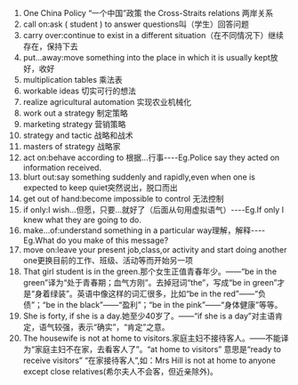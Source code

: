 1. One China Policy “一个中国”政策 the Cross-Straits relations 两岸关系
2. call on:ask ( student ) to answer questions叫（学生）回答问题
3. carry over:continue to exist in a different situation（在不同情况下）继续存在，保持下去
4. put...away:move something into the place in which it is usually kept放好，收好
5. multiplication tables 乘法表 
6. workable ideas 切实可行的想法
7. realize agricultural automation 实现农业机械化
8. work out a strategy 制定策略
9. marketing strategy 营销策略
10. strategy and tactic 战略和战术
11. masters of strategy 战略家
12. act on:behave according to 根据...行事----Eg.Police say they acted on information received.
13. blurt out:say something suddenly and rapidly,even when one is expected to keep quiet突然说出，脱口而出
14. get out of hand:become impossible to control 无法控制
15. if only:I wish...但愿，只要...就好了（后面从句用虚拟语气）----Eg.If only I knew what they are going to do.
16. make...of:understand something in a particular way理解，解释----Eg.What do you make of this message?
17. move on:leave your present job,class,or activity and start doing another one更换目前的工作、班级、活动等而开始另一项
18. That girl student is in the green.那个女生正值青春年少。——“be in the green”译为“处于青春期；血气方刚”。去掉冠词“the”，写成“be in green”才是“身着绿装”。英语中像这样的词汇很多，比如“be in the red”——“负债”；“be in the black”——“盈利”；“be in the pink”——“身体健康”等等。
19. She is forty, if she is a day.她至少40岁了。——“if she is a day”对主语肯定，语气较强，表示“确实”，“肯定”之意。
20. The housewife is not at home to visitors.家庭主妇不接待客人。——不能译为“家庭主妇不在家，去看客人了”。“at home to visitors” 意思是“ready to receive visitors” “在家接待客人”,如：Mrs Hill is not at home to anyone except close relatives(希尔夫人不会客，但近亲除外)。